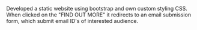 Developed a static website using bootstrap and own custom styling CSS.
When clicked on the "FIND OUT MORE" it redirects to an email submission form, which submit email ID's of interested audience.
